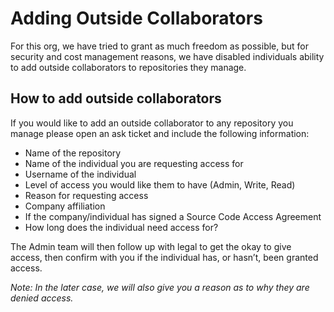 # Adding Outside Collaborators


For this org, we have tried to grant as much freedom as possible, but for security and cost management reasons, we have disabled individuals ability to add outside collaborators to repositories they manage.  

## How to add outside collaborators
If you would like to add an outside collaborator to any repository you manage please open an ask ticket and include the following information: 

- Name of the repository
- Name of the individual you are requesting access for
- Username of the individual
- Level of access you would like them to have (Admin, Write, Read)
- Reason for requesting access
- Company affiliation
- If the company/individual has signed a Source Code Access Agreement
- How long does the individual need access for?  

The Admin team will then follow up with legal to get the okay to give access, then confirm with you if the individual has, or hasn’t, been granted access.  

_Note: In the later case, we will also give you a reason as to why they are denied access._
